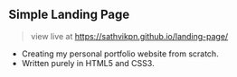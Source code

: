 Simple Landing Page
---
> view live at https://sathvikpn.github.io/landing-page/
- Creating my personal portfolio website from scratch.
- Written purely in HTML5 and CSS3.
